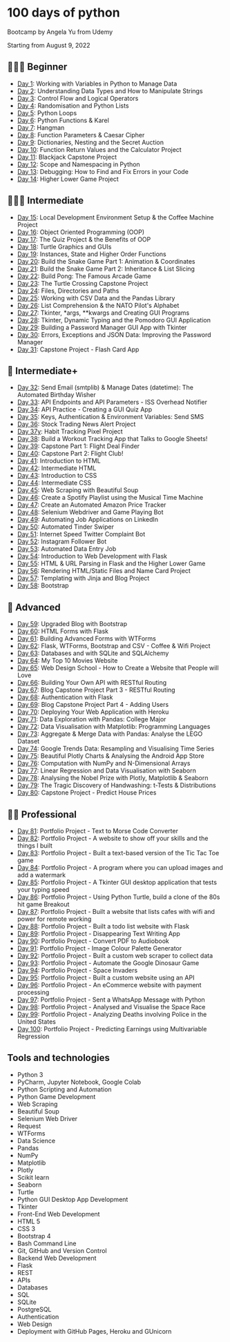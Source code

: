 # 100 days of python
Bootcamp by Angela Yu from Udemy

Starting from August 9, 2022

## **👨🏻‍🎓 Beginner**

- [Day 1](https://github.com/chaeyun-sim/100_days_of_python/tree/main/day_01): Working with Variables in Python to Manage Data
- [Day 2](https://github.com/chaeyun-sim/100_days_of_python/tree/main/day_02): Understanding Data Types and How to Manipulate Strings
- [Day 3](https://github.com/chaeyun-sim/100_days_of_python/tree/main/day_03): Control Flow and Logical Operators
- [Day 4](https://github.com/chaeyun-sim/100_days_of_python/tree/main/day_04): Randomisation and Python Lists
- [Day 5](https://github.com/chaeyun-sim/100_days_of_python/tree/main/day_05): Python Loops
- [Day 6](https://github.com/chaeyun-sim/100_days_of_python/tree/main/day_06): Python Functions & Karel
- [Day 7](https://github.com/chaeyun-sim/100_days_of_python/tree/main/day_07): Hangman
- [Day 8](https://github.com/chaeyun-sim/100_days_of_python/tree/main/day_08): Function Parameters & Caesar Cipher
- [Day 9](https://github.com/chaeyun-sim/100_days_of_python/tree/main/day_09): Dictionaries, Nesting and the Secret Auction
- [Day 10](https://github.com/chaeyun-sim/100_days_of_python/tree/main/day_10): Function Return Values and the Calculator Project
- [Day 11](https://github.com/chaeyun-sim/100_days_of_python/tree/main/day_11): Blackjack Capstone Project
- [Day 12](https://github.com/chaeyun-sim/100_days_of_python/tree/main/day_12): Scope and Namespacing in Python
- [Day 13](https://github.com/chaeyun-sim/100_days_of_python/tree/main/day_13): Debugging: How to Find and Fix Errors in your Code
- [Day 14](https://github.com/chaeyun-sim/100_days_of_python/tree/main/day_14): Higher Lower Game Project

## **🏋🏻‍♂️ Intermediate**

- [Day 15](https://github.com/chaeyun-sim/100_days_of_python/tree/main/day_15): Local Development Environment Setup & the Coffee Machine Project
- [Day 16](https://github.com/chaeyun-sim/100_days_of_python/tree/main/day_16): Object Oriented Programming (OOP)
- [Day 17](https://github.com/chaeyun-sim/100_days_of_python/tree/main/day_17): The Quiz Project & the Benefits of OOP
- [Day 18](https://github.com/chaeyun-sim/100_days_of_python/tree/main/day_18): Turtle Graphics and GUIs
- [Day 19](https://github.com/chaeyun-sim/100_days_of_python/tree/main/day_19): Instances, State and Higher Order Functions
- [Day 20](https://github.com/chaeyun-sim/100_days_of_python/tree/main/day_20): Build the Snake Game Part 1: Animation & Coordinates
- [Day 21](https://github.com/chaeyun-sim/100_days_of_python/tree/main/day_21): Build the Snake Game Part 2: Inheritance & List Slicing
- [Day 22](https://github.com/chaeyun-sim/100_days_of_python/tree/main/day_22): Build Pong: The Famous Arcade Game
- [Day 23](https://github.com/chaeyun-sim/100_days_of_python/tree/main/day_23): The Turtle Crossing Capstone Project
- [Day 24](https://github.com/chaeyun-sim/100_days_of_python/tree/main/day_24): Files, Directories and Paths
- [Day 25](https://github.com/chaeyun-sim/100_days_of_python/tree/main/day_25): Working with CSV Data and the Pandas Library
- [Day 26](https://github.com/chaeyun-sim/100_days_of_python/tree/main/day_26): List Comprehension & the NATO Pilot's Alphabet
- [Day 27](https://github.com/chaeyun-sim/100_days_of_python/tree/main/day_27): Tkinter, *args, **kwargs and Creating GUI Programs
- [Day 28](https://github.com/chaeyun-sim/100_days_of_python/tree/main/day_28): Tkinter, Dynamic Typing and the Pomodoro GUI Application
- [Day 29](https://github.com/chaeyun-sim/100_days_of_python/tree/main/day_29): Building a Password Manager GUI App with Tkinter
- [Day 30](https://github.com/chaeyun-sim/100_days_of_python/tree/main/day_30): Errors, Exceptions and JSON Data: Improving the Password Manager
- [Day 31](https://github.com/chaeyun-sim/100_days_of_python/tree/main/day_31): Capstone Project - Flash Card App

## **💪 Intermediate+**

- [Day 32](https://github.com/chaeyun-sim/100_days_of_python/tree/main/day_32): Send Email (smtplib) & Manage Dates (datetime): The Automated Birthday Wisher
- [Day 33](https://github.com/chaeyun-sim/100_days_of_python/tree/main/day_33): API Endpoints and API Parameters - ISS Overhead Notifier
- [Day 34](https://github.com/chaeyun-sim/100_days_of_python/tree/main/day_34): API Practice - Creating a GUI Quiz App
- [Day 35](https://github.com/chaeyun-sim/100_days_of_python/tree/main/day_35): Keys, Authentication & Environment Variables: Send SMS
- [Day 36](https://github.com/chaeyun-sim/100_days_of_python/tree/main/day_36): Stock Trading News Alert Project
- [Day 37y](https://github.com/chaeyun-sim/100_days_of_python/tree/main/day_37): Habit Tracking Pixel Project
- [Day 38](https://github.com/chaeyun-sim/100_days_of_python/tree/main/day_38): Build a Workout Tracking App that Talks to Google Sheets!
- [Day 39](https://github.com/chaeyun-sim/100_days_of_python/tree/main/day_39): Capstone Part 1: Flight Deal Finder
- [Day 40](https://github.com/lenargasimov/100-days-of-python/blob/main/day40): Capstone Part 2: Flight Club!
- [Day 41](https://github.com/chaeyun-sim/100_days_of_python/tree/main/day_41): Introduction to HTML
- [Day 42](https://github.com/chaeyun-sim/100_days_of_python/tree/main/day_42): Intermediate HTML
- [Day 43](https://github.com/chaeyun-sim/100_days_of_python/tree/main/day_43): Introduction to CSS
- [Day 44](https://github.com/chaeyun-sim/100_days_of_python/tree/main/day_44): Intermediate CSS
- [Day 45](https://github.com/chaeyun-sim/100_days_of_python/tree/main/day_45): Web Scraping with Beautiful Soup
- [Day 46](https://github.com/chaeyun-sim/100_days_of_python/tree/main/day_46): Create a Spotify Playlist using the Musical Time Machine
- [Day 47](https://github.com/chaeyun-sim/100_days_of_python/tree/main/day_47): Create an Automated Amazon Price Tracker
- [Day 48](https://github.com/chaeyun-sim/100_days_of_python/tree/main/day_48): Selenium Webdriver and Game Playing Bot
- [Day 49](https://github.com/chaeyun-sim/100_days_of_python/tree/main/day_49): Automating Job Applications on LinkedIn
- [Day 50](https://github.com/chaeyun-sim/100_days_of_python/tree/main/day_50): Automated Tinder Swiper
- [Day 51](https://github.com/chaeyun-sim/100_days_of_python/tree/main/day_51): Internet Speed Twitter Complaint Bot
- [Day 52](https://github.com/chaeyun-sim/100_days_of_python/tree/main/day_52): Instagram Follower Bot
- [Day 53](https://github.com/chaeyun-sim/100_days_of_python/tree/main/day_53): Automated Data Entry Job
- [Day 54](https://github.com/chaeyun-sim/100_days_of_python/tree/main/day_54): Introduction to Web Development with Flask
- [Day 55](https://github.com/chaeyun-sim/100_days_of_python/tree/main/day_55): HTML & URL Parsing in Flask and the Higher Lower Game
- [Day 56](https://github.com/chaeyun-sim/100_days_of_python/tree/main/day_56): Rendering HTML/Static Files and Name Card Project
- [Day 57](https://github.com/chaeyun-sim/100_days_of_python/tree/main/day_57): Templating with Jinja and Blog Project
- [Day 58](https://github.com/chaeyun-sim/100_days_of_python/tree/main/day_58): Bootstrap

## **🚀 Advanced**

- [Day 59](https://github.com/chaeyun-sim/100_days_of_python/tree/main/day_59): Upgraded Blog with Bootstrap
- [Day 60](https://github.com/chaeyun-sim/100_days_of_python/tree/main/day_60): HTML Forms with Flask
- [Day 61](https://github.com/chaeyun-sim/100_days_of_python/tree/main/day_61): Building Advanced Forms with WTForms
- [Day 62](https://github.com/chaeyun-sim/100_days_of_python/tree/main/day_62): Flask, WTForms, Bootstrap and CSV - Coffee & Wifi Project
- [Day 63](https://github.com/chaeyun-sim/100_days_of_python/tree/main/day_63): Databases and with SQLite and SQLAlchemy
- [Day 64](https://github.com/chaeyun-sim/100_days_of_python/tree/main/day_64): My Top 10 Movies Website
- [Day 65](https://github.com/chaeyun-sim/100_days_of_python/tree/main/day_65): Web Design School - How to Create a Website that People will Love
- [Day 66](https://github.com/chaeyun-sim/100_days_of_python/tree/main/day_66): Building Your Own API with RESTful Routing
- [Day 67](https://github.com/chaeyun-sim/100_days_of_python/tree/main/day_67): Blog Capstone Project Part 3 - RESTful Routing
- [Day 68](https://github.com/chaeyun-sim/100_days_of_python/tree/main/day_68): Authentication with Flask
- [Day 69](https://github.com/chaeyun-sim/100_days_of_python/tree/main/day_69): Blog Capstone Project Part 4 - Adding Users
- [Day 70](https://github.com/chaeyun-sim/100_days_of_python/tree/main/day_70): Deploying Your Web Application with Heroku
- [Day 71](https://github.com/chaeyun-sim/100_days_of_python/tree/main/day_71): Data Exploration with Pandas: College Major
- [Day 72](https://github.com/chaeyun-sim/100_days_of_python/tree/main/day_72): Data Visualisation with Matplotlib: Programming Languages
- [Day 73](https://github.com/chaeyun-sim/100_days_of_python/tree/main/day_73): Aggregate & Merge Data with Pandas: Analyse the LEGO Dataset
- [Day 74](https://github.com/chaeyun-sim/100_days_of_python/tree/main/day_74): Google Trends Data: Resampling and Visualising Time Series
- [Day 75](https://github.com/chaeyun-sim/100_days_of_python/tree/main/day_75): Beautiful Plotly Charts & Analysing the Android App Store
- [Day 76](https://github.com/chaeyun-sim/100_days_of_python/tree/main/day_76): Computation with NumPy and N-Dimensional Arrays
- [Day 77](https://github.com/chaeyun-sim/100_days_of_python/tree/main/day_77): Linear Regression and Data Visualisation with Seaborn
- [Day 78](https://github.com/chaeyun-sim/100_days_of_python/tree/main/day_78): Analysing the Nobel Prize with Plotly, Matplotlib & Seaborn
- [Day 79](https://github.com/chaeyun-sim/100_days_of_python/tree/main/day_79): The Tragic Discovery of Handwashing: t-Tests & Distributions
- [Day 80](https://github.com/chaeyun-sim/100_days_of_python/tree/main/day_80): Capstone Project - Predict House Prices

## **👨‍💻 Professional**

- [Day 81](https://github.com/chaeyun-sim/100-days-of-python/blob/main/day81): Portfolio Project - Text to Morse Code Converter
- [Day 82](https://github.com/chaeyun-sim/100-days-of-python/blob/main/day82): Portfolio Project - A website to show off your skills and the things I built
- [Day 83](https://github.com/chaeyun-sim/100-days-of-python/blob/main/day83): Portfolio Project - Built a text-based version of the Tic Tac Toe game
- [Day 84](https://github.com/chaeyun-sim/100-days-of-python/blob/main/day84): Portfolio Project - A program where you can upload images and add a watermark
- [Day 85](https://github.com/chaeyun-sim/100-days-of-python/blob/main/day85): Portfolio Project - A Tkinter GUI desktop application that tests your typing speed
- [Day 86](https://github.com/chaeyun-sim/100-days-of-python/blob/main/day86): Portfolio Project - Using Python Turtle, build a clone of the 80s hit game Breakout
- [Day 87](https://github.com/chaeyun-sim/100-days-of-python/blob/main/day87): Portfolio Project - Built a website that lists cafes with wifi and power for remote working
- [Day 88](https://github.com/chaeyun-sim/100-days-of-python/blob/main/day88): Portfolio Project - Built a todo list website with Flask
- [Day 89](https://github.com/chaeyun-sim/100-days-of-python/blob/main/day89): Portfolio Project - Disappearing Text Writing App
- [Day 90](https://github.com/chaeyun-sim/100-days-of-python/blob/main/day90): Portfolio Project - Convert PDF to Audiobook
- [Day 91](https://github.com/chaeyun-sim/100-days-of-python/blob/main/day91): Portfolio Project - Image Colour Palette Generator
- [Day 92](https://github.com/chaeyun-sim/100-days-of-python/blob/main/day92): Portfolio Project - Built a custom web scraper to collect data
- [Day 93](https://github.com/chaeyun-sim/100-days-of-python/blob/main/day93): Portfolio Project - Automate the Google Dinosaur Game
- [Day 94](https://github.com/chaeyun-sim/100-days-of-python/blob/main/day94): Portfolio Project - Space Invaders
- [Day 95](https://github.com/chaeyun-sim/100-days-of-python/blob/main/day95): Portfolio Project - Built a custom website using an API
- [Day 96](https://github.com/chaeyun-sim/100-days-of-python/blob/main/day96): Portfolio Project - An eCommerce website with payment processing
- [Day 97](https://github.com/chaeyun-sim/100-days-of-python/blob/main/day97): Portfolio Project - Sent a WhatsApp Message with Python
- [Day 98](https://github.com/chaeyun-sim/100-days-of-python/blob/main/day98): Portfolio Project - Analysed and Visualise the Space Race
- [Day 99](https://github.com/chaeyun-sim/100-days-of-python/blob/main/day99): Portfolio Project - Analyzing Deaths involving Police in the United States
- [Day 100](https://github.com/chaeyun-sim/100-days-of-python/blob/main/day100): Portfolio Project - Predicting Earnings using Multivariable Regression

## **Tools and technologies**

- Python 3
- PyCharm, Jupyter Notebook, Google Colab
- Python Scripting and Automation
- Python Game Development
- Web Scraping
- Beautiful Soup
- Selenium Web Driver
- Request
- WTForms
- Data Science
- Pandas
- NumPy
- Matplotlib
- Plotly
- Scikit learn
- Seaborn
- Turtle
- Python GUI Desktop App Development
- Tkinter
- Front-End Web Development
- HTML 5
- CSS 3
- Bootstrap 4
- Bash Command Line
- Git, GitHub and Version Control
- Backend Web Development
- Flask
- REST
- APIs
- Databases
- SQL
- SQLite
- PostgreSQL
- Authentication
- Web Design
- Deployment with GitHub Pages, Heroku and GUnicorn
